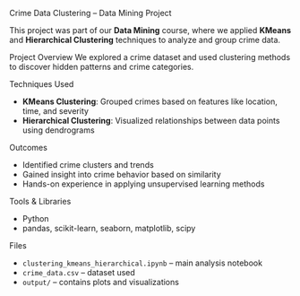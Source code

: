  Crime Data Clustering – Data Mining Project

This project was part of our **Data Mining** course, where we applied **KMeans** and **Hierarchical Clustering** techniques to analyze and group crime data.


 Project Overview
We explored a crime dataset and used clustering methods to discover hidden patterns and crime categories.

 Techniques Used
- **KMeans Clustering**: Grouped crimes based on features like location, time, and severity  
- **Hierarchical Clustering**: Visualized relationships between data points using dendrograms

 Outcomes
- Identified crime clusters and trends
- Gained insight into crime behavior based on similarity
- Hands-on experience in applying unsupervised learning methods

 Tools & Libraries
- Python
- pandas, scikit-learn, seaborn, matplotlib, scipy

 Files
- `clustering_kmeans_hierarchical.ipynb` – main analysis notebook  
- `crime_data.csv` – dataset used  
- `output/` – contains plots and visualizations


